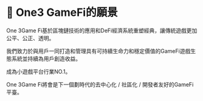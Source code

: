 # 🙏 One3 GameFi的願景

One 3Game Fi基於區塊鏈技術的應用和DeFi經濟系統重塑經典，讓傳統遊戲更加公平、公正、透明。

我們致力於與用戶一同打造和管理具有可持續生命力和穩定價值的GameFi遊戲生態系統並持續為用戶創造收益。

成為小遊戲平台行業NO.1。

One 3Game Fi將會是下一個劃時代的去中心化 / 社區化 / 開發者友好的GameFi平臺。
